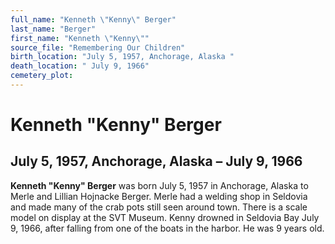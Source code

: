 ```yaml
---
full_name: "Kenneth \"Kenny\" Berger"
last_name: "Berger"
first_name: "Kenneth \"Kenny\""
source_file: "Remembering Our Children"
birth_location: "July 5, 1957, Anchorage, Alaska "
death_location: " July 9, 1966"
cemetery_plot: 
---
```

# Kenneth "Kenny" Berger

## July 5, 1957, Anchorage, Alaska – July 9, 1966

**Kenneth "Kenny" Berger** was born July 5, 1957 in Anchorage, Alaska to
Merle and Lillian Hojnacke Berger. Merle had a welding shop in Seldovia
and made many of the crab pots still seen around town. There is a scale
model on display at the SVT Museum. Kenny drowned in Seldovia Bay July
9, 1966, after falling from one of the boats in the harbor. He was 9
years old.

